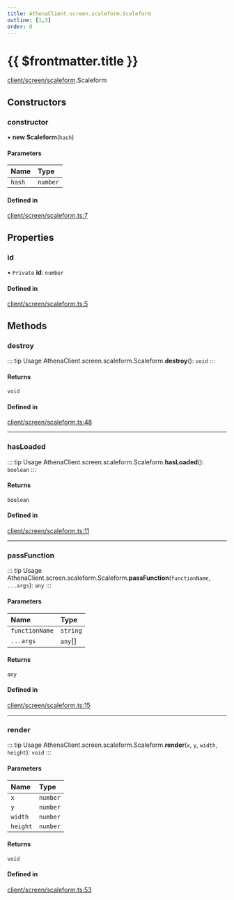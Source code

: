 ```yaml
---
title: AthenaClient.screen.scaleform.Scaleform
outline: [1,3]
order: 0
---
```


# {{ $frontmatter.title }}


[client/screen/scaleform](../modules/client_screen_scaleform.md).Scaleform

## Constructors

### constructor

• **new Scaleform**(`hash`)

#### Parameters

| Name | Type |
| :------ | :------ |
| `hash` | `number` |

#### Defined in

[client/screen/scaleform.ts:7](https://github.com/Stuyk/altv-athena/blob/27a8c87/src/core/client/screen/scaleform.ts#L7)

## Properties

### id

• `Private` **id**: `number`

#### Defined in

[client/screen/scaleform.ts:5](https://github.com/Stuyk/altv-athena/blob/27a8c87/src/core/client/screen/scaleform.ts#L5)

## Methods

### destroy

::: tip Usage
AthenaClient.screen.scaleform.Scaleform.**destroy**(): `void`
:::

#### Returns

`void`

#### Defined in

[client/screen/scaleform.ts:48](https://github.com/Stuyk/altv-athena/blob/27a8c87/src/core/client/screen/scaleform.ts#L48)

___

### hasLoaded

::: tip Usage
AthenaClient.screen.scaleform.Scaleform.**hasLoaded**(): `boolean`
:::

#### Returns

`boolean`

#### Defined in

[client/screen/scaleform.ts:11](https://github.com/Stuyk/altv-athena/blob/27a8c87/src/core/client/screen/scaleform.ts#L11)

___

### passFunction

::: tip Usage
AthenaClient.screen.scaleform.Scaleform.**passFunction**(`functionName`, `...args`): `any`
:::

#### Parameters

| Name | Type |
| :------ | :------ |
| `functionName` | `string` |
| `...args` | `any`[] |

#### Returns

`any`

#### Defined in

[client/screen/scaleform.ts:15](https://github.com/Stuyk/altv-athena/blob/27a8c87/src/core/client/screen/scaleform.ts#L15)

___

### render

::: tip Usage
AthenaClient.screen.scaleform.Scaleform.**render**(`x`, `y`, `width`, `height`): `void`
:::

#### Parameters

| Name | Type |
| :------ | :------ |
| `x` | `number` |
| `y` | `number` |
| `width` | `number` |
| `height` | `number` |

#### Returns

`void`

#### Defined in

[client/screen/scaleform.ts:53](https://github.com/Stuyk/altv-athena/blob/27a8c87/src/core/client/screen/scaleform.ts#L53)
